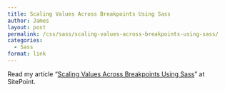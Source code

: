 ```yaml
---
title: Scaling Values Across Breakpoints Using Sass
author: James
layout: post
permalink: /css/sass/scaling-values-across-breakpoints-using-sass/
categories:
  - Sass
format: link
---
```

Read my article &#8220;<a title="Scaling Values Across Breakpoints Using Sass" href="http://www.sitepoint.com/scaling-values-across-breakpoints-using-sass/" target="_blank">Scaling Values Across Breakpoints Using Sass</a>&#8221; at SitePoint.